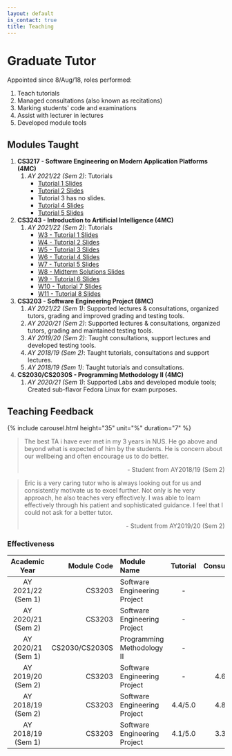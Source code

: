 ```yaml
---
layout: default
is_contact: true
title: Teaching
---
```

# Graduate Tutor

Appointed since 8/Aug/18, roles performed:

1. Teach tutorials
2. Managed consultations (also known as recitations)
3. Marking students' code and examinations
4. Assist with lecturer in lectures
4. Developed module tools

## Modules Taught

1. **CS3217 - Software Engineering on Modern Application Platforms (4MC)** 
    1. _AY 2021/22 (Sem 2)_: Tutorials
        * [Tutorial 1 Slides](/teaching/AY2122S2/CS3217/T01_Tutorial_Slides.pdf)
        * [Tutorial 2 Slides](/teaching/AY2122S2/CS3217/T02_Tutorial_Slides.pdf)
        * Tutorial 3 has no slides.
        * [Tutorial 4 Slides](/teaching/AY2122S2/CS3217/T04_Tutorial_Slides.pdf)
        * [Tutorial 5 Slides](/teaching/AY2122S2/CS3217/T05_Tutorial_Slides.pdf)
1. **CS3243 - Introduction to Artificial Intelligence (4MC)** 
    1. _AY 2021/22 (Sem 2)_: Tutorials
        * [W3 - Tutorial 1 Slides](/teaching/AY2122S2/CS3243/T01_Tutorial_Slides.pdf)
        * [W4 - Tutorial 2 Slides](/teaching/AY2122S2/CS3243/T02_Tutorial_Slides.pdf)
        * [W5 - Tutorial 3 Slides](/teaching/AY2122S2/CS3243/T03_Tutorial_Slides.pdf)
        * [W6 - Tutorial 4 Slides](/teaching/AY2122S2/CS3243/T04_Tutorial_Slides.pdf)
        * [W7 - Tutorial 5 Slides](/teaching/AY2122S2/CS3243/T05_Tutorial_Slides.pdf)
        * [W8 - Midterm Solutions Slides](/teaching/AY2122S2/CS3243/Midterm_Tutorial_Slides.pdf)
        * [W9 - Tutorial 6 Slides](/teaching/AY2122S2/CS3243/T06_Tutorial_Slides.pdf)
        * [W10 - Tutorial 7 Slides](/teaching/AY2122S2/CS3243/T07_Tutorial_Slides.pdf)
        * [W11 - Tutorial 8 Slides](/teaching/AY2122S2/CS3243/T08_Tutorial_Slides.pdf)
1. **CS3203 - Software Engineering Project (8MC)** 
    1. _AY 2021/22 (Sem 1)_: Supported lectures & consultations, organized tutors, grading and improved grading and testing tools.
    1. _AY 2020/21 (Sem 2)_: Supported lectures & consultations, organized tutors, grading and maintained testing tools.
    1. _AY 2019/20 (Sem 2)_: Taught consultations, support lectures  and developed testing tools.
    1. _AY 2018/19 (Sem 2)_: Taught tutorials, consultations and support lectures.
    1. _AY 2018/19 (Sem 1)_: Taught tutorials and consultations.
1. **CS2030/CS2030S - Programming Methodology II (4MC)** 
    1. _AY 2020/21 (Sem 1)_: Supported Labs and developed module tools; Created sub-flavor Fedora Linux for exam purposes.

## Teaching Feedback

{% include carousel.html height="35" unit="%" duration="7" %}

> The best TA i have ever met in my 3 years in NUS. He go above and beyond what is expected of him by the students. He is concern about our wellbeing and often encourage us to do better. 
> <p style="text-align: right">- Student from AY2018/19 (Sem 2)</p>

> Eric is a very caring tutor who is always looking out for us and consistently motivate us to excel further. Not only is he very approach, he also teaches very effectively. I was able to learn effectively through his patient and sophisticated guidance. I feel that I could not ask for a better tutor.
> <p style="text-align: right">- Student from AY2019/20 (Sem 2)</p>

### Effectiveness

Academic Year | Module Code | Module Name | Tutorial | Consultations
:-:|-:|:-|:-:|:-:
AY 2021/22 (Sem 1) | CS3203 | Software Engineering Project | - | -
AY 2020/21 (Sem 2) | CS3203 | Software Engineering Project | - | -
AY 2020/21 (Sem 1) | CS2030/CS2030S | Programming Methodology II | - | -
AY 2019/20 (Sem 2) | CS3203 | Software Engineering Project | - | 4.6/5.0
AY 2018/19 (Sem 2) | CS3203 | Software Engineering Project | 4.4/5.0 | 4.8/5.0
AY 2018/19 (Sem 1) | CS3203 | Software Engineering Project | 4.1/5.0 | 3.3/5.0
